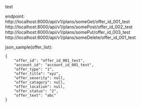 test

endpoint:  
http://localhost:8000/api/v1/plans/someGet/offer_id_001_test  
http://localhost:8000/api/v1/plans/somePost/offer_id_002_test  
http://localhost:8000/api/v1/plans/somePut/offer_id_003_test  
http://localhost:8000/api/v1/plans/someDelete/offer_id_001_test  


json_sample(offer_list):
```
{
    "offer_id": "offer_id_001_test",
    "account_id": "account_id_001_test",
    "offer_type": "1",
    "offer_title": "xyz",
    "offer_severity": null,
    "offer_catagory": null,
    "offer_location": null,
    "offer_status": "2",
    "offer_text": "abc"
}
```
